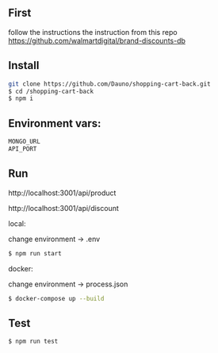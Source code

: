 ## First
follow the instructions the instruction from this repo
https://github.com/walmartdigital/brand-discounts-db


## Install

```bash
git clone https://github.com/Dauno/shopping-cart-back.git
$ cd /shopping-cart-back
$ npm i
```


## Environment vars:
```bash
MONGO_URL
API_PORT
```

## Run

http://localhost:3001/api/product

http://localhost:3001/api/discount



local:

change environment -> .env

```bash
$ npm run start
```

docker:

change environment -> process.json

```bash
$ docker-compose up --build
```

## Test
```bash
$ npm run test
```